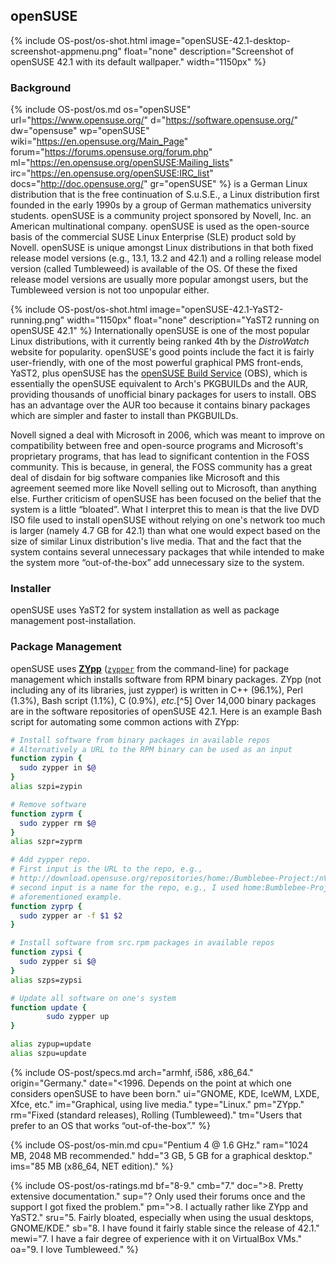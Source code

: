 ## openSUSE
{% include OS-post/os-shot.html image="openSUSE-42.1-desktop-screenshot-appmenu.png" float="none" description="Screenshot of openSUSE 42.1 with its default wallpaper." width="1150px" %}

### Background
{% include OS-post/os.md os="openSUSE" url="https://www.opensuse.org/" d="https://software.opensuse.org/" dw="opensuse" wp="openSUSE" wiki="https://en.opensuse.org/Main_Page" forum="https://forums.opensuse.org/forum.php" ml="https://en.opensuse.org/openSUSE:Mailing_lists" irc="https://en.opensuse.org/openSUSE:IRC_list" docs="http://doc.opensuse.org/" gr="openSUSE" %} is a German Linux distribution that is the free continuation of S.u.S.E., a Linux distribution first founded in the early 1990s by a group of German mathematics university students. openSUSE is a community project sponsored by Novell, Inc. an American multinational company. openSUSE is used as the open-source basis of the commercial SUSE Linux Enterprise (SLE) product sold by Novell. openSUSE is unique amongst Linux distributions in that both fixed release model versions (e.g., 13.1, 13.2 and 42.1) and a rolling release model version (called Tumbleweed) is available of the OS. Of these the fixed release model versions are usually more popular amongst users, but the Tumbleweed version is not too unpopular either.

{% include OS-post/os-shot.html image="openSUSE-42.1-YaST2-running.png" width="1150px" float="none" description="YaST2 running on openSUSE 42.1" %}
Internationally openSUSE is one of the most popular Linux distributions, with it currently being ranked 4th by the *DistroWatch* website for popularity. openSUSE's good points include the fact it is fairly user-friendly, with one of the most powerful graphical PMS front-ends, YaST2, plus openSUSE has the [openSUSE Build Service](https://build.opensuse.org/) (OBS), which is essentially the openSUSE equivalent to Arch's PKGBUILDs and the AUR, providing thousands of unofficial binary packages for users to install. OBS has an advantage over the AUR too because it contains binary packages which are simpler and faster to install than PKGBUILDs.

Novell signed a deal with Microsoft in 2006, which was meant to improve on compatibility between free and open-source programs and Microsoft's proprietary programs, that has lead to significant contention in the FOSS community. This is because, in general, the FOSS community has a great deal of disdain for big software companies like Microsoft and this agreement seemed more like Novell selling out to Microsoft, than anything else. Further criticism of openSUSE has been focused on the belief that the system is a little &ldquo;bloated&rdquo;. What I interpret this to mean is that the live DVD ISO file used to install openSUSE without relying on one's network too much is larger (namely 4.7 GB for 42.1) than what one would expect based on the size of similar Linux distribution's live media. That and the fact that the system contains several unnecessary packages that while intended to make the system more &ldquo;out-of-the-box&rdquo; add unnecessary size to the system.

### Installer
openSUSE uses YaST2 for system installation as well as package management post-installation.

### Package Management
openSUSE uses [**ZYpp**](https://github.com/openSUSE/zypper) ([`zypper`](/man/zypper.8.html) from the command-line) for package management which installs software from RPM binary packages. ZYpp (not including any of its libraries, just zypper) is written in C++ (96.1%), Perl (1.3%), Bash script (1.1%), C (0.9%), *etc.*[^5] Over 14,000 binary packages are in the software repositories of openSUSE 42.1. Here is an example Bash script for automating some common actions with ZYpp:
```bash
# Install software from binary packages in available repos
# Alternatively a URL to the RPM binary can be used as an input
function zypin {
  sudo zypper in $@
}
alias szpi=zypin

# Remove software
function zyprm {
  sudo zypper rm $@
}
alias szpr=zyprm

# Add zypper repo.
# First input is the URL to the repo, e.g.,
# http://download.opensuse.org/repositories/home:/Bumblebee-Project:/nVidia:/310.40/openSUSE_Tumbleweed/
# second input is a name for the repo, e.g., I used home:Bumblebee-Project:nVidia:310.40 for the
# aforementioned example.
function zyprp {
  sudo zypper ar -f $1 $2
}

# Install software from src.rpm packages in available repos
function zypsi {
  sudo zypper si $@
}
alias szps=zypsi

# Update all software on one's system
function update {
        sudo zypper up
}

alias zypup=update
alias szpu=update
```

{% include OS-post/specs.md arch="armhf, i586, x86_64." origin="Germany." date="&lt;1996. Depends on the point at which one considers openSUSE to have been born." ui="GNOME, KDE, IceWM, LXDE, Xfce, etc." im="Graphical, using live media." type="Linux." pm="ZYpp." rm="Fixed (standard releases), Rolling (Tumbleweed)." tm="Users that prefer to an OS that works &ldquo;out-of-the-box&rdquo;." %}

{% include OS-post/os-min.md cpu="Pentium 4 @ 1.6 GHz." ram="1024 MB, 2048 MB recommended." hdd="3 GB, 5 GB for a graphical desktop." ims="85 MB (x86_64, NET edition)." %}

{% include OS-post/os-ratings.md bf="8-9." cmb="7." doc="&gt;8. Pretty extensive documentation." sup="? Only used their forums once and the support I got fixed the problem." pm="&gt;8. I actually rather like ZYpp and YaST2." sru="5. Fairly bloated, especially when using the usual desktops, GNOME/KDE." sb="8. I have found it fairly stable since the release of 42.1." mewi="7. I have a fair degree of experience with it on VirtualBox VMs." oa="9. I love Tumbleweed." %}
